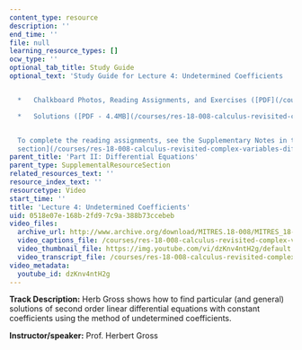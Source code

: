 ```yaml
---
content_type: resource
description: ''
end_time: ''
file: null
learning_resource_types: []
ocw_type: ''
optional_tab_title: Study Guide
optional_text: 'Study Guide for Lecture 4: Undetermined Coefficients


  *   Chalkboard Photos, Reading Assignments, and Exercises ([PDF](/courses/res-18-008-calculus-revisited-complex-variables-differential-equations-and-linear-algebra-fall-2011/resources/mitres_18_008_partii_lec04))

  *   Solutions ([PDF - 4.4MB](/courses/res-18-008-calculus-revisited-complex-variables-differential-equations-and-linear-algebra-fall-2011/resources/mitres_18_008_partii_sol04))


  To complete the reading assignments, see the Supplementary Notes in the [Study Materials
  section](/courses/res-18-008-calculus-revisited-complex-variables-differential-equations-and-linear-algebra-fall-2011/pages/study-materials).'
parent_title: 'Part II: Differential Equations'
parent_type: SupplementalResourceSection
related_resources_text: ''
resource_index_text: ''
resourcetype: Video
start_time: ''
title: 'Lecture 4: Undetermined Coefficients'
uid: 0518e07e-168b-2fd9-7c9a-388b73ccebeb
video_files:
  archive_url: http://www.archive.org/download/MITRES.18-008/MITRES_18-008_Part2_lec4_300k.mp4
  video_captions_file: /courses/res-18-008-calculus-revisited-complex-variables-differential-equations-and-linear-algebra-fall-2011/4f87863ebb715a7dad05f729f0b7fcd4_dzKnv4ntH2g.vtt
  video_thumbnail_file: https://img.youtube.com/vi/dzKnv4ntH2g/default.jpg
  video_transcript_file: /courses/res-18-008-calculus-revisited-complex-variables-differential-equations-and-linear-algebra-fall-2011/33ae6507bb5e4eb7507613acb835dd44_dzKnv4ntH2g.pdf
video_metadata:
  youtube_id: dzKnv4ntH2g
---
```


**Track Description:** Herb Gross shows how to find particular (and general) solutions of second order linear differential equations with constant coefficients using the method of undetermined coefficients.

**Instructor/speaker:** Prof. Herbert Gross